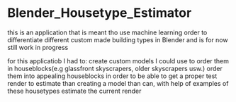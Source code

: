 # Blender_Housetype_Estimator

this is an application that is meant tho use machine learning order to differentiate different custom made building types in Blender and is for now still work in progress

for this applicatiob I had to:
  create custom models I could use to order them in houseblocks(e.g glassfront skyscrapers, older skyscrapers usw.)
  order them into appealing houseblocks in order to be able to get  a proper test render to estimate than
  creating a model than can, with help of examples of these housetypes estimate the current render
